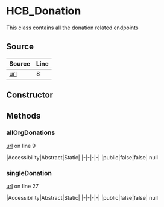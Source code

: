 # HCB_Donation

This class contains all the donation related endpoints
## Source
|Source|Line|
|-|-|
|[url](https://github.com/devramsean0/hcb.js/blob/ea14405/src/api_endpoints/donation.ts#L8)|8|
## Constructor
## Methods
### allOrgDonations
[url](https://github.com/devramsean0/hcb.js/blob/ea14405/src/api_endpoints/donation.ts#L9) on line 9  

|Accessibility|Abstract|Static|
|-|-|-|-|
|public|false|false|
null

### singleDonation
[url](https://github.com/devramsean0/hcb.js/blob/ea14405/src/api_endpoints/donation.ts#L27) on line 27  

|Accessibility|Abstract|Static|
|-|-|-|-|
|public|false|false|
null
